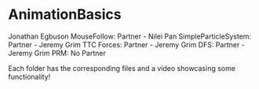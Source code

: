 # AnimationBasics
Jonathan Egbuson
MouseFollow: Partner - Nilei Pan
SimpleParticleSystem: Partner - Jeremy Grim
TTC Forces: Partner - Jeremy Grim
DFS: Partner - Jeremy Grim
PRM: No Partner

Each folder has the corresponding files and a video showcasing some functionality!
